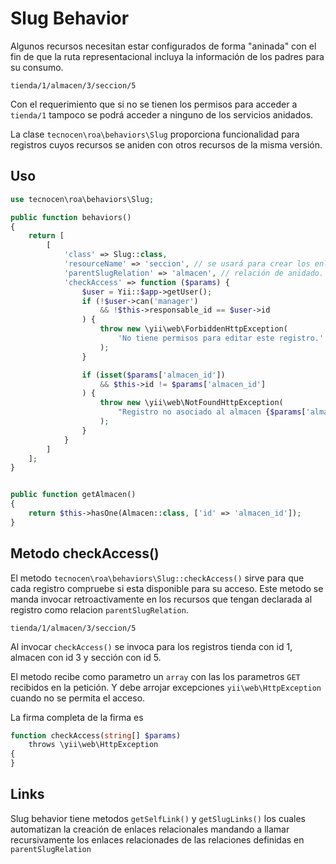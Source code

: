 Slug Behavior
=============

Algunos recursos necesitan estar configurados de forma "aninada" con el fin de que la
ruta representacional incluya la información de los padres para su consumo.

`tienda/1/almacen/3/seccion/5`

Con el requerimiento que si no se tienen los permisos para acceder a `tienda/1`
tampoco se podrá acceder a ninguno de los servicios anidados.

La clase `tecnocen\roa\behaviors\Slug` proporciona funcionalidad para registros
cuyos recursos se aniden con otros recursos de la misma versión.

Uso
---

```php
use tecnocen\roa\behaviors\Slug;

public function behaviors()
{
    return [
        [
            'class' => Slug::class,
            'resourceName' => 'seccion', // se usará para crear los enlaces
            'parentSlugRelation' => 'almacen', // relación de anidado.
            'checkAccess' => function ($params) {
                $user = Yii::$app->getUser();
                if (!$user->can('manager')
                    && !$this->responsable_id == $user->id
                ) {
                    throw new \yii\web\ForbiddenHttpException(
                        'No tiene permisos para editar este registro.'
                    );
                }

                if (isset($params['almacen_id'])
                    && $this->id != $params['almacen_id']
                ) {
                    throw new \yii\web\NotFoundHttpException(
                        "Registro no asociado al almacen {$params['almacen_id']}."
                    );
                }
            }
        ]
    ];
}


public function getAlmacen()
{
    return $this->hasOne(Almacen::class, ['id' => 'almacen_id']);
}
```

Metodo checkAccess()
--------------------

El metodo `tecnocen\roa\behaviors\Slug::checkAccess()` sirve para que cada
registro compruebe si esta disponible para su acceso. Este metodo se manda
invocar retroactivamente en los recursos que tengan declarada al registro
como relacion `parentSlugRelation`.

`tienda/1/almacen/3/seccion/5`

Al invocar `checkAccess()` se invoca para los registros tienda con id 1,
almacen con id 3 y sección con id 5.

El metodo recibe como parametro un `array` con las los parametros `GET`
recibidos en  la petición. Y debe arrojar excepciones `yii\web\HttpException`
cuando no se permita el acceso.

La firma completa de la firma es

```php
function checkAccess(string[] $params)
    throws \yii\web\HttpException
{
}
```

Links
-----

Slug behavior tiene metodos `getSelfLink()` y `getSlugLinks()` los cuales
automatizan la creación de enlaces relacionales mandando a llamar recursivamente
los enlaces relacionades de las relaciones definidas en `parentSlugRelation`
